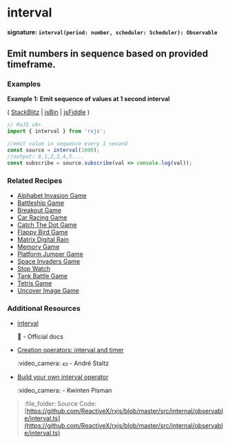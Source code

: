# interval

#### signature: `interval(period: number, scheduler: Scheduler): Observable`

## Emit numbers in sequence based on provided timeframe.

### Examples

**Example 1: Emit sequence of values at 1 second interval**

\( [StackBlitz](https://stackblitz.com/edit/typescript-ohddud?file=index.ts&devtoolsheight=100) \| [jsBin](http://jsbin.com/vigohomabo/1/edit?js,console) \| [jsFiddle](https://jsfiddle.net/btroncone/x3mrwzr0/) \)

```javascript
// RxJS v6+
import { interval } from 'rxjs';

//emit value in sequence every 1 second
const source = interval(1000);
//output: 0,1,2,3,4,5....
const subscribe = source.subscribe(val => console.log(val));
```

### Related Recipes

* [Alphabet Invasion Game](../../recipes/alphabet-invasion-game.md)
* [Battleship Game](../../recipes/battleship-game.md)
* [Breakout Game](../../recipes/breakout-game.md)
* [Car Racing Game](../../recipes/car-racing-game.md)
* [Catch The Dot Game](../../recipes/catch-the-dot-game.md)
* [Flappy Bird Game](../../recipes/flappy-bird-game.md)
* [Matrix Digital Rain](../../recipes/matrix-digital-rain.md)
* [Memory Game](../../recipes/memory-game.md)
* [Platform Jumper Game](../../recipes/platform-jumper-game.md)
* [Space Invaders Game](../../recipes/space-invaders-game.md)
* [Stop Watch](../../recipes/stop-watch.md)
* [Tank Battle Game](../../recipes/tank-battle-game.md)
* [Tetris Game](../../recipes/tetris-game.md)
* [Uncover Image Game](../../recipes/uncover-image-game.md)

### Additional Resources

* [interval](https://rxjs.dev/api/index/function/interval)

  :newspaper: - Official docs

* [Creation operators: interval and timer](https://egghead.io/lessons/rxjs-creation-operators-interval-and-timer?course=rxjs-beyond-the-basics-creating-observables-from-scratch)

  :video\_camera: :dollar: - André Staltz

* [Build your own interval operator](https://blog.strongbrew.io/build-the-operators-from-rxjs-from-scratch/?lectureId=interval#app)

  :video\_camera: - Kwinten Pisman

> :file\_folder: Source Code: [https://github.com/ReactiveX/rxjs/blob/master/src/internal/observable/interval.ts](https://github.com/ReactiveX/rxjs/blob/master/src/internal/observable/interval.ts)

